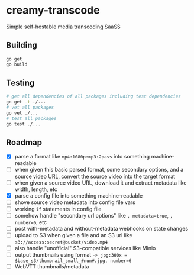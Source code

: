 # creamy-transcode

Simple self-hostable media transcoding SaaSS 

## Building

```sh
go get
go build
```

## Testing

```sh
# get all dependencies of all packages including test dependencies
go get -t ./...
# vet all packages
go vet ./...
# test all packages
go test ./...
```

## Roadmap

- [x] parse a format like `mp4:1080p:mp3:2pass` into something machine-readable
- [ ] when given this basic parsed format, some secondary options, and a source video URL, convert the source video into the target format
- [ ] when given a source video URL, download it and extract metadata like width, length, etc
- [x] parse a config file into something machine-readable
- [ ] shove source video metadata into config file vars
- [ ] working `if` statements in config file
- [ ] somehow handle "secondary url options" like `, metadata=true`, `, number=6`, etc
- [ ] post with-metadata and without-metadata webhooks on state changes
- [ ] upload to S3 when given a file and an S3 url like `s3://access:secret@bucket/video.mp4`
- [ ] also handle "unofficial" S3-compatible services like Minio
- [ ] output thumbnails using format `-> jpg:300x = $base_s3/thumbnail_small_#num#.jpg, number=6`
- [ ] WebVTT thumbnails/metadata

